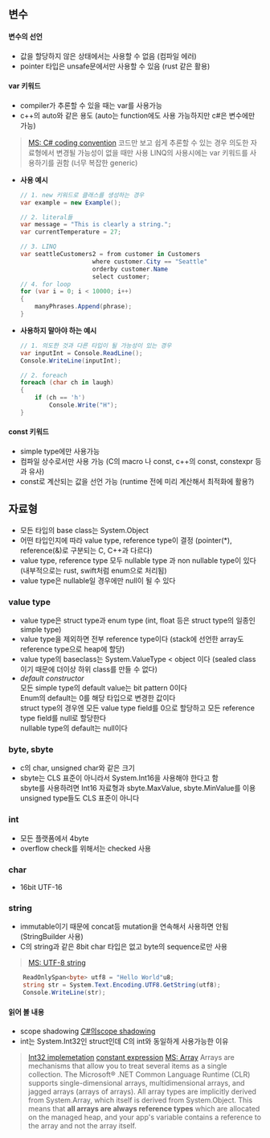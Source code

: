 ## 변수
#### 변수의 선언
- 값을 할당하지 않은 상태에서는 사용할 수 없음 (컴파일 에러)
- pointer 타입은 unsafe문에서만 사용할 수 있음 (rust 같은 활용)
#### var 키워드
- compiler가 추론할 수 있을 때는 var를 사용가능 
- c++의 auto와 같은 용도 
    (auto는 function에도 사용 가능하지만 c#은 변수에만 가능)
>[MS: C# coding convention](https://learn.microsoft.com/ko-kr/dotnet/csharp/fundamentals/coding-style/coding-conventions)
> 코드만 보고 쉽게 추론할 수 있는 경우 
  의도한 자료형에서 변경될 가능성이 없을 때만 사용
> LINQ의 사용시에는 var 키워드를 사용하기를 권함 
  (너무 복잡한 generic)
- **사용 예시**
	``` C#
	// 1. new 키워드로 클래스를 생성하는 경우
	var example = new Example();
	
	// 2. literal들
	var message = "This is clearly a string.";
	var currentTemperature = 27;
	
	// 3. LINQ
	var seattleCustomers2 = from customer in Customers
						where customer.City == "Seattle"
						orderby customer.Name
						select customer;
	// 4. for loop    
	for (var i = 0; i < 10000; i++)
	{ 
        manyPhrases.Append(phrase);
	}
	```
- **사용하지 말아야 하는 예시**
	``` c#
	// 1. 의도한 것과 다른 타입이 될 가능성이 있는 경우
	var inputInt = Console.ReadLine();
	Console.WriteLine(inputInt);
	
	// 2. foreach
	foreach (char ch in laugh)
	{
		if (ch == 'h')
			Console.Write("H");
	}    
    ```
#### const 키워드
- simple type에만 사용가능
- 컴파일 상수로서만 사용 가능 
  (C의 macro 나 const, c++의 const, constexpr 등과 유사) 
- const로 계산되는 값을 선언 가능 
  (runtime 전에 미리 계산해서 최적화에 활용?)

## 자료형

- 모든 타입의 base class는 System.Object 
- 어떤 타입인지에 따라 value type, reference type이 결정 
  (pointer(\*), reference(&)로 구분되는 C, C++과 다르다)
- value type, reference type 모두 nullable type 과 non nullable type이 있다
    (내부적으로는 rust, swift처럼 enum으로 처리됨)
- value type은 nullable일 경우에만 null이 될 수 있다
### value type
- value type은 struct type과 enum type
(int, float 등은 struct type의 일종인 simple type)
- value type을 제외하면 전부 reference type이다
(stack에 선언한 array도 reference type으로 heap에 할당)
- value type의 baseclass는 System.ValueType < object 이다
(sealed class이기 때문에 더이상 하위 class를 만들 수 없다)
- *default constructor*  
모든 simple type의 default value는 bit pattern 0이다  
Enum의 default는 0를 해당 타입으로 변경한 값이다  
struct type의 경우엔 모든 value type field를 0으로 할당하고 
모든 reference type field를 null로 할당한다   
nullable type의 default는 null이다
### byte, sbyte
- c의 char, unsigned char와 같은 크기
- sbyte는 CLS 표준이 아니라서 System.Int16을 사용해야 한다고 함   
  sbyte를 사용하려면 Int16 자료형과 sbyte.MaxValue, 
  sbyte.MinValue를 이용  
  unsigned type들도 CLS 표준이 아니다
### int
- 모든 플랫폼에서 4byte
- overflow check를 위해서는 checked 사용
### char
 - 16bit UTF-16
### string
- immutable이기 때문에 concat등 mutation을 연속해서 사용하면 안됨 
(StringBuilder 사용)
- C의 string과 같은 8bit char 타입은 없고 byte의 sequence로만 사용 

>[MS: UTF-8 string](https://learn.microsoft.com/en-us/dotnet/csharp/language-reference/proposals/csharp-11.0/utf8-string-literals)
``` C#
	ReadOnlySpan<byte> utf8 = "Hello World"u8;
	string str = System.Text.Encoding.UTF8.GetString(utf8);
	Console.WriteLine(str);
```
#### 읽어 볼 내용
- scope shadowing [C#의scope shadowing](https://ericlippert.com/2009/11/02/simple-names-are-not-so-simple/)
- int는 System.Int32인 struct인데 C의 int와 동일하게 사용가능한 이유 
>[Int32 implemetation](https://github.com/microsoft/referencesource/blob/master/mscorlib/system/int32.cs)
>[constant expression](https://learn.microsoft.com/en-us/dotnet/csharp/language-reference/language-specification/expressions#1223-constant-expressions)
>[MS: Array](https://learn.microsoft.com/en-us/previous-versions/dotnet/articles/bb985948(v=msdn.10)?redirectedfrom=MSDN)
>Arrays are mechanisms that allow you to treat several items as a single collection. The Microsoft® .NET Common Language Runtime (CLR) supports single-dimensional arrays, multidimensional arrays, and jagged arrays (arrays of arrays). All array types are implicitly derived from System.Array, which itself is derived from System.Object. This means that **all arrays are always reference types** which are allocated on the managed heap, and your app's variable contains a reference to the array and not the array itself.
